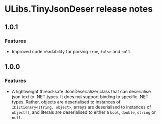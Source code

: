 # ULibs.TinyJsonDeser release notes

## 1.0.1

### Features

- Improved code readability for parsing `true`, `false` and `null`.

## 1.0.0

### Features

- A lightweight thread-safe JsonDeserializer class that can deserialise json text to .NET types. It does not support binding to specific .NET types. Rather, objects are deserialised to instances of `IDictionary<string, object>`, arrays are deserialised to instances of `object[]`, and literals are deserialised to either a `bool`, `double`, `string` or `null`.